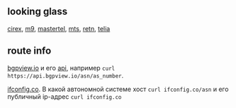## looking glass

[cirex](http://lg.cirex.ru/),
[m9](https://msk-ix.ru/lookingglass/), [mastertel](http://lg.mastertel.ru/), [mts](http://lg.mtu.ru/),
[retn](https://lg.retn.net/), [telia](https://lg.telia.net/)

## route info

[bgpview.io](https://bgpview.io) и его [api](https://bgpview.docs.apiary.io/), например `curl https://api.bgpview.io/asn/as_number`.

[ifconfig.co](http://ifconfig.co/). В какой автономной системе хост `curl ifconfig.co/asn` и его публичный ip-адрес `curl ifconfig.co`
